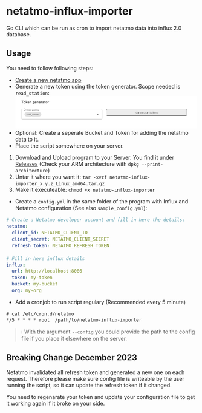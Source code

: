 # netatmo-influx-importer
Go CLI which can be run as cron to import netatmo data into influx 2.0 database.

## Usage
You need to follow following steps:
- [Create a new netatmo app](https://dev.netatmo.com/apps/createanapp#form)
- Generate a new token using the token generator. Scope needed is `read_station`: ![token_generator_netatmo.png](token_generator_netatmo.png)
- Optional: Create a seperate Bucket and Token for adding the netatmo data to it.
- Place the script somewhere on your server. 
1. Download and Upload program to your Server. You find it under [Releases](https://github.com/joshuabeny1999/netatmo-influx-importer/releases/latest) (Check your ARM architecture with `dpkg --print-architecture`) 
2. Untar it where you want it: `tar -xvzf netatmo-influx-importer_x.y.z_Linux_amd64.tar.gz`
3. Make it executeable: `chmod +x netatmo-influx-importer`

- Create a ```config.yml``` in the same folder of the program with Influx and Netatmo configuration (See also ```sample_config.yml```):
```yml
# Create a Netatmo developer account and fill in here the details:
netatmo:
  client_id: NETATMO_CLIENT_ID
  client_secret: NETATMO_CLIENT_SECRET
  refresh_token: NETATMO_REFRESH_TOKEN

# Fill in here influx details
influx:
  url: http://localhost:8086
  token: my-token
  bucket: my-bucket
  org: my-org
```
- Add a cronjob  to run script regulary (Recommended every 5 minute)
```
# cat /etc/cron.d/netatmo
*/5 * * * * root  /path/to/netatmo-influx-importer 
```

> :information_source: With the argument ```--config``` you could provide the path to the config file if you place it elsewhere on the server.

## Breaking Change December 2023
Netatmo invalidated all refresh token and generated a new one on each request. Therefore please make sure config file is writeable by the user running the script, so it can update the refresh token if it changed.

You need to regenarate your token and update your configuration file to get it working again if it broke on your side.